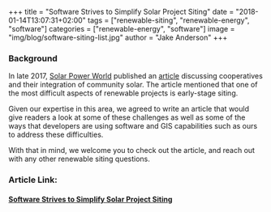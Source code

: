 +++
title = "Software Strives to Simplify Solar Project Siting"
date = "2018-01-14T13:07:31+02:00"
tags = ["renewable-siting", "renewable-energy", "software"]
categories = ["renewable-energy", "software"]
image = "img/blog/software-siting-list.jpg"
author = "Jake Anderson"
+++

### Background

In late 2017, [Solar Power World](https://www.solarpowerworldonline.com/) published an [article](https://www.solarpowerworldonline.com/2017/11/electric-cooperatives-community-solar/) discussing cooperatives and their integration of community solar. The article mentioned that one of the most difficult aspects of renewable projects is early-stage siting.

Given our expertise in this area, we agreed to write an article that would give readers a look at some of these challenges as well as some of the ways that developers are using software and GIS capabilities such as ours to address these difficulties. 

With that in mind, we welcome you to check out the article, and reach out with any other renewable siting questions.

### Article Link:

#### [Software Strives to Simplify Solar Project Siting](https://www.solarpowerworldonline.com/2018/01/software-simplifies-solar-project-siting/)

